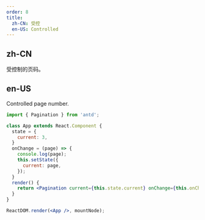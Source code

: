 ```yaml
---
order: 8
title:
  zh-CN: 受控
  en-US: Controlled
---
```


## zh-CN

受控制的页码。

## en-US

Controlled page number.

````jsx
import { Pagination } from 'antd';

class App extends React.Component {
  state = {
    current: 3,
  }
  onChange = (page) => {
    console.log(page);
    this.setState({
      current: page,
    });
  }
  render() {
    return <Pagination current={this.state.current} onChange={this.onChange} total={50} />;
  }
}

ReactDOM.render(<App />, mountNode);
````
